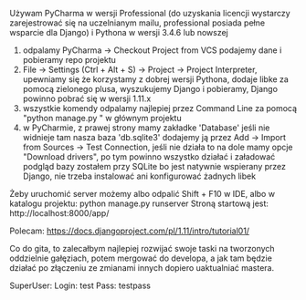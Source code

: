 Używam PyCharma w wersji Professional (do uzyskania licencji wystarczy zarejestrować się na uczelnianym mailu, professional posiada pełne wsparcie dla Django) i Pythona w wersji 3.4.6 lub nowszej

1) odpalamy PyCharma -> Checkout Project from VCS podajemy dane i pobieramy repo projektu
2) File -> Settings (Ctrl + Alt + S) -> Project -> Project Interpreter, upewniamy się że korzystamy z dobrej wersji Pythona, dodaje libke za pomocą zielonego plusa, wyszukujemy Django i pobieramy, Django powinno pobrać się w wersji 1.11.x
3) wszystkie komendy odpalamy najlepiej przez Command Line za pomocą "python manage.py <command>" w głównym projektu
4) w PyCharmie, z prawej strony mamy zakładke 'Database' jeśli nie widnieje tam nasza baza 'db.sqlite3' dodajemy ją przez Add -> Import from Sources -> Test Connection, jeśli nie działa to na dole mamy opcje "Download drivers", po tym powinno wszystko działać i załadować podgląd bazy
zostałem przy SQLite bo jest natywnie wspierany przez Django, nie trzeba instalować ani konfigurować żadnych libek


Żeby uruchomić server możemy albo odpalić Shift + F10 w IDE, albo w katalogu projektu: python manage.py runserver
Stroną startową jest: http://localhost:8000/app/

Polecam: https://docs.djangoproject.com/pl/1.11/intro/tutorial01/

Co do gita, to zalecałbym najlepiej rozwijać swoje taski na tworzonych oddzielnie gałęziach, potem mergować do developa, a jak tam będzie działać po złączeniu ze zmianami innych dopiero uaktualniać mastera.

SuperUser:
Login:	test
Pass:	testpass
